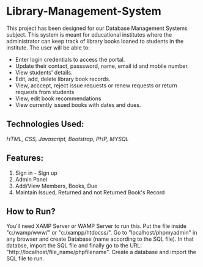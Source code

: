 # Library-Management-System

This project has been designed for our Database Management Systems subject. This system is meant for educational institutes where the administrator can keep track of library books loaned to students in the institute. The user will be able to:
- Enter login credentials to access the portal.
- Update their contact, passsword, name, email id and mobile number.
- View students' details.
- Edit, add, delete library book records.
- View, acccept, reject issue requests or renew requests or return requests from students
- View, edit book recommendations
- View currently issued books with dates and dues.


## Technologies Used:
<i> HTML, CSS, Javascript, Bootstrap, PHP, MYSQL </i>

## Features:

1. Sign in - Sign up
2. Admin Panel
3. Add/View Members, Books, Due
4. Maintain Issued, Returned and not Returned Book's Record


## How to Run?
You'll need XAMP Server or WAMP Server to run this. Put the file inside "c:/wamp/www/" or "c:/xampp/htdocss/". Go to "localhost/phpmyadmin" in any browser and create Database (name according to the SQL file). In that databse, import the SQL file and finally go to the URL: "http://localhost/file_name/phpfilename". Create a database and import the SQL file to run.


